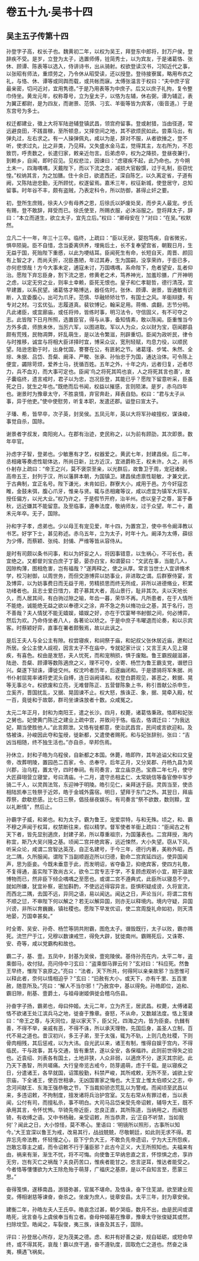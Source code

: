 # 卷五十九·吴书十四

## 吴主五子传第十四

孙登字子高，权长子也。魏黄初二年，以权为吴王，拜登东中郎将，封万户侯，登辞疾不受。是岁，立登为太子，选置师傅，铨简秀士，以为宾友，于是诸葛恪、张休、顾谭、陈表等以选入，侍讲诗书，出从骑射。权欲登读汉书，习知近代之事，以张昭有师法，重烦劳之，乃令休从昭受读，还以授登。登待接寮属，略用布衣之礼，与恪、休、谭等或同舆而载，或共帐而寐。太傅张温言于权曰：“夫中庶子官最亲密，切问近对，宜用隽德。”于是乃用表等为中庶子。后又以庶子礼拘，复令整巾侍坐。黄龙元年，权称尊号，立为皇太子，以恪为左辅，休右弼，谭为辅正，表为翼正都尉，是为四友，而谢景、范慎、刁玄、羊衟等皆为宾客，（衟音道。）于是东宫号为多士。

权迁都建业，徵上大将军陆逊辅登镇武昌，领宫府留事。登或射猎，当由径道，常远避良田，不践苗稼，至所顿息，又择空间之地，其不欲烦民如此。尝乘马出，有弹丸过，左右求之。有一人操弹佩丸，咸以为是，辞对不服，从者欲捶之，登不听，使求过丸，比之非类，乃见释。又失盛水金马盂，觉得其主，左右所为，不忍致罚，呼责数之，长遣归家，敕亲近勿言。后弟虑卒，权为之降损，登昼夜兼行，到赖乡，自闻，即时召见。见权悲泣，因谏曰：“虑寝疾不起，此乃命也。方今朔土未一，四海喁喁，天戴陛下，而以下流之念，减损大官殽馔，过于礼制，臣窃忧惶。”权纳其言，为之加膳。住十余日，欲遣西还，深自陈乞，以久离定省，子道有阙，又陈陆逊忠勤，无所顾忧，权遂留焉。嘉禾三年，权征新城，使登居守，总知留事。时年谷不丰，颇有盗贼，乃表定科令，所以防御，甚得止奸之要。

初，登所生庶贱，徐夫人少有母养之恩，后徐氏以妒废处吴，而步夫人最宠。步氏有赐，登不敢辞，拜受而已。徐氏使至，所赐衣服，必沐浴服之。登将拜太子，辞曰：“本立而道生，欲立太子，宜先立后。”权曰：“卿母安在？”对曰：“在吴。”权默然。

立凡二十一年，年三十三卒。临终，上疏曰：“臣以无状，婴抱笃疾，自省微劣，惧卒陨毙。臣不自惜，念当委离供养，埋胔后土，长不复奉望宫省，朝觐日月，生无益于国，死贻陛下重慼，以此为哽结耳。臣闻死生有命，长短自天，周晋、颜回有上智之才，而尚夭折，况臣愚陋，年过其寿，生为国嗣，没享荣祚，于臣已多，亦何悲恨哉！方今大事未定，逋寇未讨，万国喁喁，系命陛下，危者望安，乱者仰治。愿陛下弃忘臣身，割下流之恩，修黄老之术，笃养神光，加羞珍膳，广开神明之虑，以定无穷之业，则率土幸赖，臣死无恨也。皇子和仁孝聪哲，德行清茂，宜早建置，以系民望。诸葛恪才略博达，器任佐时。张休、顾谭、谢景，皆通敏有识断，入宜委腹心，出可为爪牙。范慎、华融矫矫壮节，有国士之风。羊衟辩捷，有专对之材。刁玄优弘，志履道真。裴钦博记，翰采足用。蒋脩、虞翻，志节分明。凡此诸臣，或宜廊庙，或任将帅，皆练时事，明习法令，守信固义，有不可夺之志。此皆陛下日月所照，选置臣官，得与从事，备知情素，敢以陈闻。臣重惟当今方外多虞，师旅未休，当厉六军，以图进取。军以人为众，众以财为宝，窃闻郡县颇有荒残，民物凋弊，奸乱萌生，是以法令繁滋，刑辟重切。臣闻为政听民，律令与时推移，诚宜与将相大臣详择时宜，博采众议，宽刑轻赋，均息力役，以顺民望。陆逊忠勤于时，出身忧国，謇謇在公，有匪躬之节。诸葛瑾、步骘、朱然、全琮、朱据、吕岱、吾粲、阚泽、严畯、张承、孙怡忠于为国，通达治体。可令陈上便宜，蠲除苛烦，爱养士马，抚循百姓。五年之外，十年之内，远者归复，近者尽力，兵不血刃，而大事可定也。臣闻‘鸟之将死其鸣也哀，人之将死其言也善’，故子囊临终，遗言戒时，君子以为忠，岂况臣登，其能已乎？愿陛下留意听采，臣虽死之日，犹生之年也。”既绝而后书闻，权益以摧感，言则陨涕。是岁，赤乌四年也。谢景时为豫章太守，不胜哀情，弃官奔赴，拜表自劾。权曰：“君与太子从事，异于他吏。”使中使慰劳，听复本职，发遣还郡。谥登曰宣太子。

子璠、希，皆早卒，次子英，封吴侯。五凤元年，英以大将军孙峻擅权，谋诛峻，事觉自杀，国除。

谢景者字叔发，南阳宛人。在郡有治迹，吏民称之，以为前有顾劭，其次即景。数年卒官。

孙虑字子智，登弟也。少敏惠有才艺，权器爱之。黄武七年，封建昌侯。后二年，丞相雍等奏虑性聪体达，所尚日新，比方近汉，宜进爵称王，权未许。久之，尚书仆射存上疏曰：“帝王之兴，莫不褒崇至亲，以光群后，故鲁卫于周，宠冠诸侯，高帝五王，封列于汉，所以藩屏本朝，为国镇卫。建昌侯虑禀性聪敏，才兼文武，于古典制，宜正名号。陛下谦光，未肯如旧，群寮大小，咸用于邑。方今奸寇恣睢，金鼓未弭，腹心爪牙，惟亲与贤。辄与丞相雍等议，咸以虑宜为镇军大将军，授任偏方，以光大业。”权乃许之，于是假节开府，治半州。虑以皇子之尊，富于春秋，远近嫌其不能留意。及至临事，遵奉法度，敬纳师友，过于众望。年二十，嘉禾元年卒。无子，国除。

孙和字子孝，虑弟也。少以母王有宠见爱，年十四，为置宫卫，使中书令阚泽教以书艺。好学下士，甚见称述。赤乌五年，立为太子，时年十九。阚泽为太傅，薛综为少傅，而蔡颖、张纯、封俌、严维等皆从容侍从。

是时有司颇以条书问事，和以为奸妄之人，将因事错意，以生祸心，不可长也，表宜绝之。又都督刘宝白庶子丁晏，晏亦白宝，和谓晏曰：“文武在事，当能几人，因隙构薄，图相危害，岂有福哉？”遂两释之，使之从厚。常言当世士人宜讲脩术学，校习射御，以周世务，而但交游博弈以妨事业，非进取之谓。后群寮侍宴，言及博弈，以为妨事费日而无益于用，劳精损思而终无所成，非所以进德脩业，积累功绪者也。且志士爱日惜力，君子慕其大者，高山景行，耻非其次。夫以天地长久，而人居其间，有白驹过隙之喻，年齿一暮，荣华不再。凡所患者，在于人情所不能绝，诚能绝无益之欲以奉德义之涂，弃不急之务以脩功业之基，其于名行，岂不善哉？夫人情犹不能无嬉娱，嬉娱之好，亦在于饮宴琴书射御之间，何必博弈，然后为欢。乃命侍坐者八人，各著论以矫之。于是中庶子韦曜退而论奏，和以示宾客。时蔡颖好弈，直事在署者颇斅焉，故以此讽之。

是后王夫人与全公主有隙。权尝寝疾，和祠祭于庙，和妃叔父张休居近庙，邀和过所居。全公主使人觇视，因言太子不在庙中，专就妃家计议；又言王夫人见上寝疾，有喜色。权由是发怒，夫人忧死，而和宠稍损，惧于废黜。鲁王霸觊觎滋甚，陆逊、吾粲、顾谭等数陈適庶之义，理不可夺，全寄、杨竺为鲁王霸支党，谮愬日兴。粲遂下狱诛，谭徙交州。权沈吟者历年，后遂幽闭和。于是骠骑将军朱据、尚书仆射屈晃率诸将吏泥头自缚，连日诣阙请和。权登白爵观见，甚恶之，敕据、晃等无事忩々。权欲废和立亮，无难督陈正、五营督陈象上书，称引晋献公杀申生，立奚齐，晋国扰乱，又据、晃固谏不止。权大怒，族诛正、象，据、晃牵入殿，杖一百，竟徙和于故鄣，群司坐谏诛放者十数。众咸冤之。

太元二年正月，封和为南阳王，遣之长沙。四月，权薨，诸葛恪秉政。恪即和妃张之舅也。妃使黄门陈迁之建业上疏中宫，并致问于恪。临去，恪谓迁曰：“为我达妃，期当使胜他人。”此言颇泄。又恪有徙都意，使治武昌宫，民间或言欲迎和。及恪被诛，孙峻因此夺和玺绶，徙新都，又遣使者赐死。和与妃张辞别，张曰：“吉凶当相随，终不独生活也。”亦自杀，举邦伤焉。

孙休立，封和子皓为乌程侯，自新都之本国。休薨，皓即阼，其年追谥父和曰文皇帝，改葬明陵，置园邑二百家，令、丞奉守。后年正月，又分吴郡、丹杨九县为吴兴郡，治乌程，置太守，四时奉祠。有司奏言，宜立庙京邑。宝鼎二年七月，使守大匠薛珝营立寝堂，号曰清庙。十二月，遣守丞相孟仁、太常姚信等备官僚中军步骑二千人，以灵舆法驾，东迎神于明陵。皓引见仁，亲拜送于庭。灵舆当至，使丞相陆凯奉三牲祭于近郊，皓于金城外露宿。明日，望拜于东门之外。其翌日，拜庙荐祭，歔欷悲感。比七日三祭，倡技昼夜娱乐。有司奏言“祭不欲数，数则黩，宜以礼断情”，然后止。

孙霸字子威，和弟也。和为太子。霸为鲁王，宠爱崇特，与和无殊。顷之，和、霸不穆之声闻于权耳，权禁断往来，假以精学。督军使者羊衟上疏曰：“臣闻古之有天下者，皆先显别適庶，封建子弟，所以尊重祖宗，为国藩表也。二宫拜授，海内称宜，斯乃大吴兴隆之基。顷闻二宫并绝宾客，远近悚然，大小失望。窃从下风，听采众论，咸谓二宫智达英茂，自正名建号，于今三年，德行内著，美称外昭，西北二隅，久所服闻。谓陛下当副顺遐迩所以归德，勤命二宫宾延四远，使异国闻声，思为臣妾。今既未垂意于此，而发明诏，省夺备卫，抑绝宾客，使四方礼敬，不复得通，虽实陛下敦尚古义，欲令二宫专志于学，不复顾虑观听小宜，期于温故博物而已，然非臣下倾企喁喁之至愿也。或谓二宫不遵典式，此臣所以寝息不宁。就如所嫌，犹宜补察，密加斟酌，不使远近得容异言。臣惧积疑成谤，久将宣流，而西北二隅，去国不远，异同之语，易以闻达。闻达之日，声论当兴，将谓二宫有不顺之愆，不审陛下何以解之？若无以解异国，则亦无以释境内。境内守疑，异国兴谤，非所以育巍巍，镇社稷也。愿陛下早发优诏，使二宫周旋礼命如初，则天清地晏，万国幸甚矣。”

时全寄、吴安、孙奇、杨竺等阴共附霸，图危太子。谮毁既行，太子以败，霸亦赐死。流竺尸于江，兄穆以数谏戒竺，得免大辟，犹徙南州。霸赐死后，又诛寄、安、奇等，咸以党霸构和故也。

霸二子，基、壹。五凤中，封基为吴侯，壹宛陵侯。基侍孙亮在内，太平二年，盗乘御马，收付狱。亮问侍中刁玄曰：“盗乘御马罪云何？”玄对曰：“科应死。然鲁王早终，惟陛下哀原之。”亮曰：“法者，天下所共，何得阿以亲亲故邪？当思惟可以释此者，奈何以情相迫乎？”玄曰：“旧赦有大小，或天下，亦有千里、五百里赦，随意所及。”亮曰：“解人不当尔邪！”乃赦宫中，基以得免。孙皓即位，追和、霸旧隙，削基、壹爵土，与祖母谢姬俱徙会稽乌伤县。

孙奋字子扬，霸弟也，母曰仲姬。太元二年，立为齐王，居武昌。权薨，太傅诸葛恪不欲诸王处江滨兵马之地，徙奋于豫章。奋怒，不从命，又数越法度。恪上笺谏曰：“帝王之尊，与天同位，是以家天下，臣父兄，四海之内，皆为臣妾。仇雠有善，不得不举，亲戚有恶，不得不诛，所以承天理物，先国后身，盖圣人立制，百代不易之道也。昔汉初兴，多王子弟，至于太强，辄为不轨，上则几危社稷，下则骨肉相残，其后惩戒，以为大讳。自光武以来，诸王有制，惟得自娱于宫内，不得临民，干与政事，其与交通，皆有重禁，遂以全安，各保福祚。此则前世得失之验也。近袁绍、刘表各有国土，土地非狭，人众非弱，以適庶不分，遂灭其宗祀。此乃天下愚智，所共嗟痛。大行皇帝览古戒今，防芽遏萌，虑于千载。是以寝疾之日，分遣诸王，各早就国，诏策殷勤，科禁严峻，其所戒敕，无所不至，诚欲上安宗庙，下全诸王，使百世相承，无凶国害家之悔也。大王宜上惟太伯顺父之志，中念河间献王、东海王强恭敬之节，下当裁抑骄恣荒乱以为警戒。而闻顷至武昌以来，多违诏敕，不拘制度，擅发诸将兵治护宫室。又左右常从有罪过者，当以表闻，公付有司，而擅私杀，事不明白。大司马吕岱亲受先帝诏敕，辅导大王，既不承用其言，令怀忧怖。华锜先帝近臣，忠良正直，其所陈道，当纳用之，而闻怒锜，有收缚之语。又中书杨融，亲受诏敕，所当恭肃，云‘正自不听禁，当如我何’？闻此之日，大小惊怪，莫不寒心。里语曰：‘明镜所以照形，古事所以知今。’大王宜深以鲁王为戒，改易其行，战战兢兢，尽敬朝廷，如此则无求不得。若弃忘先帝法教，怀轻慢之心，臣下宁负大王，不敢负先帝遗诏，宁为大王所怨疾，岂敢忘尊主之威，而令诏敕不行于藩臣邪？此古今正义，大王所照知也。夫福来有由，祸来有渐，渐生不忧，将不可悔。向使鲁王早纳忠直之言，怀惊惧之虑，享祚无穷，岂有灭亡之祸哉？夫良药苦口，惟疾者能甘之。忠言逆耳，惟达者能受之。今者恪等慺慺欲为大王除危殆于萌芽，广福庆之基原，是以不自知言至，愿蒙三思。”

奋得笺惧，遂移南昌，游猎弥甚，官属不堪命。及恪诛，奋下住芜湖，欲至建业观变。傅相谢慈等谏奋，奋杀之。坐废为庶人，徙章安县。太平三年，封为章安侯。

建衡二年，孙皓左夫人王氏卒。皓哀念过甚，朝夕哭临，数月不出，由是民间或谓皓死，讹言奋与上虞侯奉当有立者。奋母仲姬墓在豫章，豫章太守张俊疑其或然，扫除坟茔。皓闻之，车裂俊，夷三族，诛奋及其五子，国除。

评曰：孙登居心所存，足为茂美之德。虑、和并有好善之姿，规自砥砺，或短命早终，或不得其死，哀哉！霸以庶干適，奋不遵轨度，固取危亡之道也。然奋之诛夷，横遇飞祸矣。
